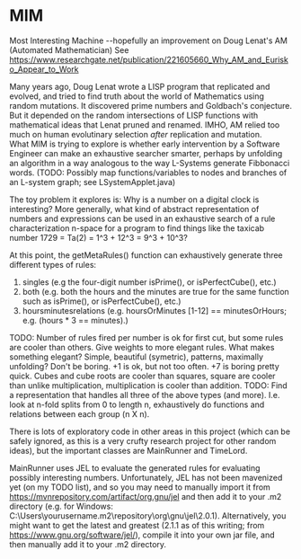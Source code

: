 # MIM
Most Interesting Machine --hopefully an improvement on Doug Lenat's AM (Automated Mathematician) 
See https://www.researchgate.net/publication/221605660_Why_AM_and_Eurisko_Appear_to_Work

Many years ago, Doug Lenat wrote a LISP program that replicated and evolved, and tried to find truth about the world of Mathematics using random mutations.
It discovered prime numbers and Goldbach's conjecture. But it depended on the random intersections of LISP functions with mathematical ideas that Lenat pruned and renamed.
IMHO, AM relied too much on human evolutinary selection *after* replication and mutation.  
What MIM is trying to explore is whether early intervention by a Software Engineer can make an exhaustive searcher smarter, 
perhaps by unfolding an algorithm in a way analogous to the way L-Systems generate Fibbonacci words.
(TODO: Possibly map functions/variables to nodes and branches of an L-system graph; see LSystemApplet.java)

The toy problem it explores is: Why is a number on a digital clock is interesting?
More generally, what kind of abstract representation of numbers and expressions can be used in an exhaustive search of a rule characterization n-space 
for a program to find things like the taxicab number 1729 = Ta(2) = 1^3 + 12^3 = 9^3 + 10^3?

At this point, the getMetaRules() function can exhaustively generate three different types of rules:
1. singles (e.g the four-digit number isPrime(), or isPerfectCube(), etc.)
2. both (e.g. both the hours and the minutes are true for the same function such as isPrime(), or isPerfectCube(), etc.)
3. hoursminutesrelations (e.g. hoursOrMinutes <operation> [1-12] == minutesOrHours; e.g. (hours * 3 == minutes).)

TODO: Number of rules fired per number is ok for first cut, but some rules are cooler than others.
      Give weights to more elegant rules. What makes something elegant? Simple, beautiful (symetric), patterns, maximally unfolding?
      Don't be boring.  +1 is ok, but not too often. +7 is boring pretty quick. 
      Cubes and cube roots are cooler than squares, square are cooler than unlike multiplication, multiplication is cooler than addition.
TODO: Find a representation that handles all three of the above types (and more).
      I.e. look at n-fold splits from 0 to length n, exhaustively do functions and relations between each group (n X n).

There is lots of exploratory code in other areas in this project (which can be safely ignored, as this is a very crufty research project for other random ideas), but the important classes are MainRunner and TimeLord.

MainRunner uses JEL to evaluate the generated rules for evaluating possibly interesting numbers.
Unfortunately, JEL has not been mavenized yet (on my TODO list), and so you may need to manually import it
from https://mvnrepository.com/artifact/org.gnu/jel and then add it to your .m2 directory 
(e.g. for Windows: C:\Users\yourusername\.m2\repository\org\gnu\jel\2.0.1).
Alternatively, you might want to get the latest and greatest (2.1.1 as of this writing; from https://www.gnu.org/software/jel/), 
compile it into your own jar file, and then manually add it to your .m2 directory.

